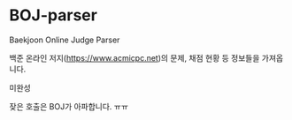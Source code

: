 # BOJ-parser
Baekjoon Online Judge Parser

백준 온라인 저지(https://www.acmicpc.net)의 문제, 채점 현황  등 정보들을 가져옵니다.

미완성

잦은 호출은 BOJ가 아파합니다. ㅠㅠ
